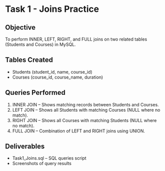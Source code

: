 # Task 1 - Joins Practice

## Objective
To perform INNER, LEFT, RIGHT, and FULL joins on two related tables (Students and Courses) in MySQL.

## Tables Created
- Students (student_id, name, course_id)
- Courses (course_id, course_name, duration)

## Queries Performed
1. INNER JOIN – Shows matching records between Students and Courses.
2. LEFT JOIN – Shows all Students with matching Courses (NULL where no match).
3. RIGHT JOIN – Shows all Courses with matching Students (NULL where no match).
4. FULL JOIN – Combination of LEFT and RIGHT joins using UNION.

## Deliverables
- Task1_Joins.sql – SQL queries script
- Screenshots of query results
